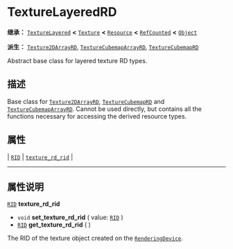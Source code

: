 <!-- ⚠ 请勿编辑本文件 ⚠ -->
<!-- 本文档使用脚本从 WeDot 引擎源码仓库生成。 -->
<!-- 生成脚本：https://github.com/WeDot-Engine/WeDot/tree/4.3/doc/tools/make_md.py； -->
<!-- 原文件：https://github.com/WeDot-Engine/WeDot/tree/4.3/doc/classes/TextureLayeredRD.xml。 -->

<div id="_class_texturelayeredrd"></div>

# TextureLayeredRD

**继承：** [`TextureLayered`](class_texturelayered.md) **<** [`Texture`](class_texture.md) **<** [`Resource`](class_resource.md) **<** [`RefCounted`](class_refcounted.md) **<** [`Object`](class_object.md)

**派生：** [`Texture2DArrayRD`](class_texture2darrayrd.md), [`TextureCubemapArrayRD`](class_texturecubemaparrayrd.md), [`TextureCubemapRD`](class_texturecubemaprd.md)

Abstract base class for layered texture RD types.

## 描述

Base class for [`Texture2DArrayRD`](class_texture2darrayrd.md), [`TextureCubemapRD`](class_texturecubemaprd.md) and [`TextureCubemapArrayRD`](class_texturecubemaparrayrd.md). Cannot be used directly, but contains all the functions necessary for accessing the derived resource types.

## 属性

| [`RID`](class_rid.md) | [`texture_rd_rid`](#class_texturelayeredrd_property_texture_rd_rid) |

<!-- rst-class:: classref-section-separator -->

---

## 属性说明

<div id="_class_texturelayeredrd_property_texture_rd_rid"></div>

[`RID`](class_rid.md) **texture_rd_rid** <div id="class_texturelayeredrd_property_texture_rd_rid"></div>

- `void` **set_texture_rd_rid** ( value: [`RID`](class_rid.md) )
- [`RID`](class_rid.md) **get_texture_rd_rid** ( )

The RID of the texture object created on the [`RenderingDevice`](class_renderingdevice.md).

[^virtual]: 本方法通常需要用户覆盖才能生效。
[^const]: 本方法无副作用，不会修改该实例的任何成员变量。
[^vararg]: 本方法除了能接受在此处描述的参数外，还能够继续接受任意数量的参数。
[^constructor]: 本方法用于构造某个类型。
[^static]: 调用本方法无需实例，可直接使用类名进行调用。
[^operator]: 本方法描述的是使用本类型作为左操作数的有效运算符。
[^bitfield]: 这个值是由下列位标志构成位掩码的整数。
[^void]: 无返回值。
